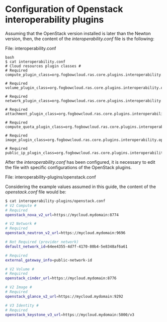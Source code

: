 # Configuration of Openstack interoperability plugins

Assuming that the OpenStack version installed is later than the Newton version, then, the content of the
*interoperability.conf* file is the following:

File: interoperability.conf

```
bash
$ cat interoperability.conf
# Cloud resources plugin classes #
# Required
compute_plugin_class=org.fogbowcloud.ras.core.plugins.interoperability.openstack.compute.v2.OpenStackComputePlugin

# Required
volume_plugin_class=org.fogbowcloud.ras.core.plugins.interoperability.openstack.volume.v2.OpenStackVolumePlugin

# Required
network_plugin_class=org.fogbowcloud.ras.core.plugins.interoperability.openstack.network.v2.OpenStackNetworkPlugin

# Required
attachment_plugin_class=org.fogbowcloud.ras.core.plugins.interoperability.openstack.attachment.v2.OpenStackAttachmentPlugin

# Required
compute_quota_plugin_class=org.fogbowcloud.ras.core.plugins.interoperability.openstack.quota.v2.OpenStackComputeQuotaPlugin

# Required
image_plugin_class=org.fogbowcloud.ras.core.plugins.interoperability.openstack.image.v2.OpenStackImagePlugin

# Required
public_ip_plugin_class=org.fogbowcloud.ras.core.plugins.interoperability.openstack.publicip.v2.OpenStackPublicIpPlugin
```

After the *interoperability.conf* has been configured, it is necessary to edit the file with specific 
configurations of the OpenStack plugins. 

File: interoperability-plugins/openstack.conf

Considering the example values assumed in this guide, the content of the *openstack.conf* file would be:

```bash
$ cat interoperability-plugins/openstack.conf
# V2 Compute #
# Required
openstack_nova_v2_url=https://mycloud.mydomain:8774

# V2 Network #
# Required
openstack_neutron_v2_url=https://mycloud.mydomain:9696

# Not Required (provider network)
default_network_id=64ee4355-4d7f-4170-80b4-5e8348af6a61

# Required
external_gateway_info=public-network-id

# V2 Volume #
# Required
openstack_cinder_url=https://mycloud.mydomain:8776

# V2 Image #
# Required
openstack_glance_v2_url=https://mycloud.mydomain:9292

# V3 Identity #
# Required
openstack_keystone_v3_url=https://mycloud.mydomain:5000/v3
```

